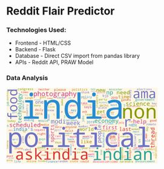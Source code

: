 # Reddit Flair Predictor

### Technologies Used:
* Frontend - HTML/CSS
* Backend - Flask
* Database - Direct CSV import from pandas library
* APIs - Reddit API, PRAW Model 


### Data Analysis

<img alt="image_1" src="working_proj/india.png" width="400px">
</center>
